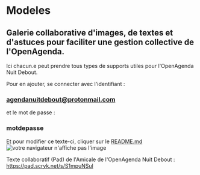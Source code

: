 # Modeles
## Galerie collaborative d'images, de textes et d'astuces pour faciliter une gestion collective de l'OpenAgenda.

Ici chacun.e peut prendre tous types de supports utiles pour l'OpenAgenda Nuit Debout. 

Pour en ajouter, se connecter avec l'identifiant :
### agendanuitdebout@protonmail.com  
et le mot de passe :
### motdepasse

Et pour modifier ce texte-ci, cliquer sur le [README.md](https://github.com/AgendaDebout/modeles/blob/master/README.md)
![votre navigateur n'affiche pas l'image](https://raw.githubusercontent.com/AgendaDebout/modeles/master/R%C3%A9union_OpenAgendaNuitDebout.jpg)

Texte collaboratif (Pad) de l'Amicale de l'OpenAgenda Nuit Debout :
https://pad.scryk.net/s/S1mpuNSul

